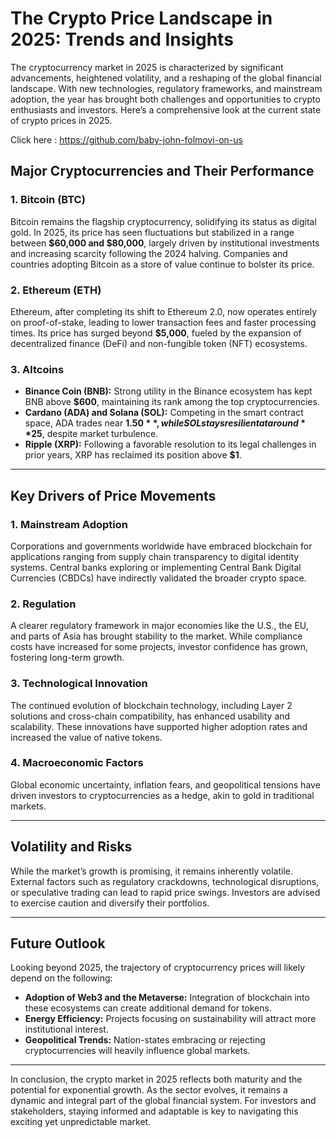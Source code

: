 # The Crypto Price Landscape in 2025: Trends and Insights

The cryptocurrency market in 2025 is characterized by significant advancements, heightened volatility, and a reshaping of the global financial landscape. With new technologies, regulatory frameworks, and mainstream adoption, the year has brought both challenges and opportunities to crypto enthusiasts and investors. Here’s a comprehensive look at the current state of crypto prices in 2025.

Click here : https://github.com/baby-john-folmovi-on-us

## Major Cryptocurrencies and Their Performance

### 1. Bitcoin (BTC)
Bitcoin remains the flagship cryptocurrency, solidifying its status as digital gold. In 2025, its price has seen fluctuations but stabilized in a range between **$60,000 and $80,000**, largely driven by institutional investments and increasing scarcity following the 2024 halving. Companies and countries adopting Bitcoin as a store of value continue to bolster its price.

### 2. Ethereum (ETH)
Ethereum, after completing its shift to Ethereum 2.0, now operates entirely on proof-of-stake, leading to lower transaction fees and faster processing times. Its price has surged beyond **$5,000**, fueled by the expansion of decentralized finance (DeFi) and non-fungible token (NFT) ecosystems.

### 3. Altcoins
- **Binance Coin (BNB):** Strong utility in the Binance ecosystem has kept BNB above **$600**, maintaining its rank among the top cryptocurrencies.  
- **Cardano (ADA) and Solana (SOL):** Competing in the smart contract space, ADA trades near **$1.50**, while SOL stays resilient at around **$25**, despite market turbulence.  
- **Ripple (XRP):** Following a favorable resolution to its legal challenges in prior years, XRP has reclaimed its position above **$1**.

---

## Key Drivers of Price Movements

### 1. Mainstream Adoption
Corporations and governments worldwide have embraced blockchain for applications ranging from supply chain transparency to digital identity systems. Central banks exploring or implementing Central Bank Digital Currencies (CBDCs) have indirectly validated the broader crypto space.

### 2. Regulation
A clearer regulatory framework in major economies like the U.S., the EU, and parts of Asia has brought stability to the market. While compliance costs have increased for some projects, investor confidence has grown, fostering long-term growth.

### 3. Technological Innovation
The continued evolution of blockchain technology, including Layer 2 solutions and cross-chain compatibility, has enhanced usability and scalability. These innovations have supported higher adoption rates and increased the value of native tokens.

### 4. Macroeconomic Factors
Global economic uncertainty, inflation fears, and geopolitical tensions have driven investors to cryptocurrencies as a hedge, akin to gold in traditional markets.

---

## Volatility and Risks

While the market’s growth is promising, it remains inherently volatile. External factors such as regulatory crackdowns, technological disruptions, or speculative trading can lead to rapid price swings. Investors are advised to exercise caution and diversify their portfolios.

---

## Future Outlook

Looking beyond 2025, the trajectory of cryptocurrency prices will likely depend on the following:

- **Adoption of Web3 and the Metaverse:** Integration of blockchain into these ecosystems can create additional demand for tokens.  
- **Energy Efficiency:** Projects focusing on sustainability will attract more institutional interest.  
- **Geopolitical Trends:** Nation-states embracing or rejecting cryptocurrencies will heavily influence global markets.

---

In conclusion, the crypto market in 2025 reflects both maturity and the potential for exponential growth. As the sector evolves, it remains a dynamic and integral part of the global financial system. For investors and stakeholders, staying informed and adaptable is key to navigating this exciting yet unpredictable market.

